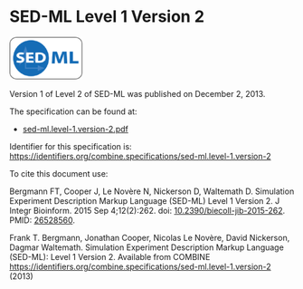 # SED-ML Level 1 Version 2
<img src="./files/sed-ml.png" alt="SED-ML logo" height="75"/>

Version 1 of Level 2 of SED-ML was published on December 2, 2013.

The specification can be found at:
* [sed-ml.level-1.version-2.pdf](./files/sed-ml.level-1.version-2.pdf)

Identifier for this specification is: https://identifiers.org/combine.specifications/sed-ml.level-1.version-2

To cite this document use:

Bergmann FT, Cooper J, Le Novère N, Nickerson D, Waltemath D. Simulation Experiment Description Markup Language (SED-ML) Level 1 Version 2. J Integr Bioinform. 2015 Sep 4;12(2):262. doi: [10.2390/biecoll-jib-2015-262](https://doi.org/10.2390/biecoll-jib-2015-262). PMID: [26528560](http://identifier.org/pubmed/26528560).

Frank T. Bergmann, Jonathan Cooper, Nicolas Le Novère, David Nickerson, Dagmar Waltemath. Simulation Experiment Description Markup Language (SED-ML): Level 1 Version 2. Available from COMBINE <https://identifiers.org/combine.specifications/sed-ml.level-1.version-2> (2013)
